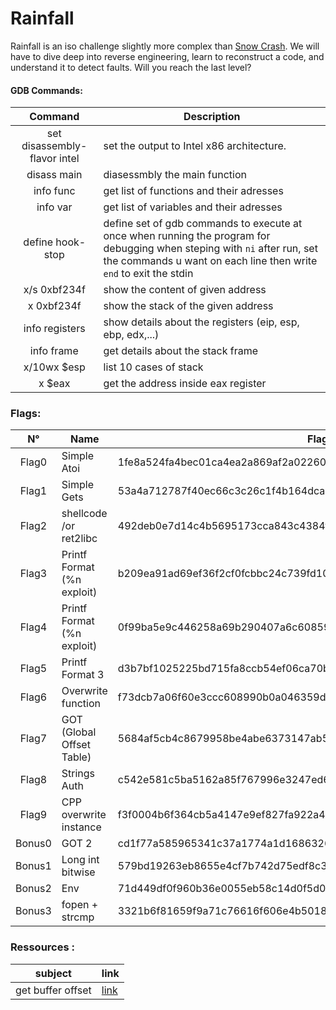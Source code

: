# Rainfall
Rainfall is an iso challenge slightly more complex than [Snow Crash][0]. 
We will have to dive deep into reverse engineering, learn to reconstruct a code, and understand it to detect faults. 
Will you reach the last level? 

#### GDB Commands:
|Command                      | Description |
|:---------------------------:|-------------|
|set disassembly-flavor intel |set the output to  Intel x86 architecture.|
|disass main| diasessmbly the main function|
|info func| get list of functions and their adresses|
|info var| get list of variables and their adresses
|define hook-stop             |define set of gdb commands to execute at once when running the program for debugging when steping with `ni` after run, set the commands u want on each line then write `end` to exit the stdin|
|x/s 0xbf234f |show the content of given address|
|x 0xbf234f | show the stack of the given address
|info registers | show details about the registers (eip, esp, ebp, edx,...)|
|info frame| get details about the stack frame|
|x/10wx $esp|list 10 cases of stack|
|x $eax| get the address inside eax register|

### Flags:
| N°     | Name                   | Flag                        |
|:------:|------------------------|-----------------------------|
| Flag0  | Simple Atoi            | 1fe8a524fa4bec01ca4ea2a869af2a02260d4a7d5fe7e7c24d8617e6dca12d3a |
| Flag1  | Simple Gets            | 53a4a712787f40ec66c3c26c1f4b164dcad5552b038bb0addd69bf5bf6fa8e77 |
| Flag2  | shellcode /or ret2libc | 492deb0e7d14c4b5695173cca843c4384fe52d0857c2b0718e1a521a4d33ec02 |
| Flag3  | Printf Format (%n exploit)| b209ea91ad69ef36f2cf0fcbbc24c739fd10464cf545b20bea8572ebdc3c36fa |
| Flag4  | Printf Format (%n exploit)| 0f99ba5e9c446258a69b290407a6c60859e9c2d25b26575cafc9ae6d75e9456a|
| Flag5  | Printf Format 3        | d3b7bf1025225bd715fa8ccb54ef06ca70b9125ac855aeab4878217177f41a31 |
| Flag6  | Overwrite function     | f73dcb7a06f60e3ccc608990b0a046359d42a1a0489ffeefd0d9cb2d7c9cb82d |
| Flag7  | GOT (Global Offset Table)| 5684af5cb4c8679958be4abe6373147ab52d95768e047820bf382e44fa8d8fb9 |
| Flag8  | Strings Auth           | c542e581c5ba5162a85f767996e3247ed619ef6c6f7b76a59435545dc6259f8a |
| Flag9  | CPP overwrite instance | f3f0004b6f364cb5a4147e9ef827fa922a4861408845c26b6971ad770d906728 |
| Bonus0 | GOT 2                  | cd1f77a585965341c37a1774a1d1686326e1fc53aaa5459c840409d4d06523c9 |
| Bonus1 | Long int bitwise       | 579bd19263eb8655e4cf7b742d75edf8c38226925d78db8163506f5191825245 |
| Bonus2 | Env                    | 71d449df0f960b36e0055eb58c14d0f5d0ddc0b35328d657f91cf0df15910587 |
| Bonus3 | fopen + strcmp         | 3321b6f81659f9a71c76616f606e4b50189cecfea611393d5d649f75e157353c |

### Ressources :
| subject     | link          |
|:-----------:|------------------------|
| get buffer offset | [link][1]     |


 
[0]: https://github.com/aallali/Snow-Crash
[1]: https://wiremask.eu/tools/buffer-overflow-pattern-generator/

